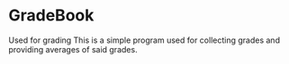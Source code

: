 # GradeBook
Used for grading
This is a simple program used for collecting grades and providing averages of said grades.

